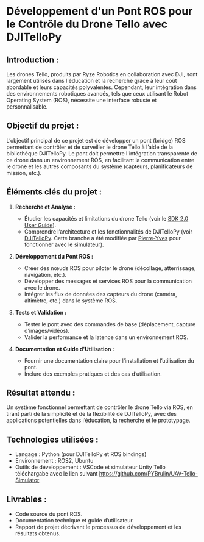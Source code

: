 # **Développement d'un Pont ROS pour le Contrôle du Drone Tello avec DJITelloPy**

## **Introduction :**  
Les drones Tello, produits par Ryze Robotics en collaboration avec DJI, sont largement utilisés dans l'éducation et la recherche grâce à leur coût abordable et leurs capacités polyvalentes. Cependant, leur intégration dans des environnements robotiques avancés, tels que ceux utilisant le Robot Operating System (ROS), nécessite une interface robuste et personnalisable.

##  **Objectif du projet :**  
L’objectif principal de ce projet est de développer un pont (bridge) ROS permettant de contrôler et de surveiller le drone Tello à l’aide de la bibliothèque DJITelloPy. Le pont doit permettre l'intégration transparente de ce drone dans un environnement ROS, en facilitant la communication entre le drone et les autres composants du système (capteurs, planificateurs de mission, etc.).

##  **Éléments clés du projet :**  

1. **Recherche et Analyse :**  
   - Étudier les capacités et limitations du drone Tello (voir le [SDK 2.0 User Guide](https://dl-cdn.ryzerobotics.com/downloads/Tello/Tello%20SDK%202.0%20User%20Guide.pdf)).
   - Comprendre l’architecture et les fonctionnalités de DJITelloPy (voir [DJITelloPy](https://github.com/PYBrulin/DJITelloPy). Cette branche a été modifiée par [Pierre-Yves](https://github.com/PYBrulin) pour fonctionner avec le simulateur).

2. **Développement du Pont ROS :**  
   - Créer des nœuds ROS pour piloter le drone (décollage, atterrissage, navigation, etc.).
   - Développer des messages et services ROS pour la communication avec le drone.
   - Intégrer les flux de données des capteurs du drone (caméra, altimètre, etc.) dans le système ROS.

3. **Tests et Validation :**  
   - Tester le pont avec des commandes de base (déplacement, capture d’images/vidéos).
   - Valider la performance et la latence dans un environnement ROS.

4. **Documentation et Guide d'Utilisation :**  
   - Fournir une documentation claire pour l’installation et l’utilisation du pont.
   - Inclure des exemples pratiques et des cas d’utilisation.

##  **Résultat attendu :**  
Un système fonctionnel permettant de contrôler le drone Tello via ROS, en tirant parti de la simplicité et de la flexibilité de DJITelloPy, avec des applications potentielles dans l’éducation, la recherche et le prototypage.

##  **Technologies utilisées :**  
- Langage : Python (pour DJITelloPy et ROS bindings)
- Environnement : ROS2, Ubuntu
- Outils de développement : VSCode et simulateur Unity Tello téléchargabe avec le lien suivant https://github.com/PYBrulin/UAV-Tello-Simulator
  
## **Livrables :**  
- Code source du pont ROS.
- Documentation technique et guide d’utilisateur.
- Rapport de projet décrivant le processus de développement et les résultats obtenus.

